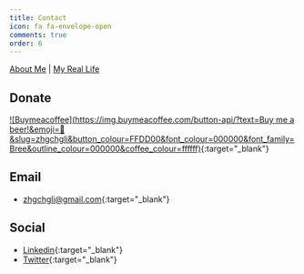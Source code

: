 ```yaml
---
title: Contact
icon: fa fa-envelope-open
comments: true
order: 6
---
```


[About Me](/about/) | [My Real Life](/real/)

## Donate
[![Buymeacoffee](https://img.buymeacoffee.com/button-api/?text=Buy me a beer!&emoji=🍺&slug=zhgchgli&button_colour=FFDD00&font_colour=000000&font_family=Bree&outline_colour=000000&coffee_colour=ffffff)](https://www.buymeacoffee.com/zhgchgli){:target="_blank"}

## Email
- [zhgchgli@gmail.com](mailto:zhgchgli@gmail.com){:target="_blank"}

## Social
- [Linkedin](https://www.linkedin.com/in/zhgchgli/){:target="_blank"}
- [Twitter](https://twitter.com/zhgchgli){:target="_blank"}
